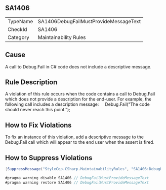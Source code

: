 ﻿## SA1406

<table>
<tr>
  <td>TypeName</td>
  <td>SA1406DebugFailMustProvideMessageText</td>
</tr>
<tr>
  <td>CheckId</td>
  <td>SA1406</td>
</tr>
<tr>
  <td>Category</td>
  <td>Maintainability Rules</td>
</tr>
</table>

## Cause

A call to Debug.Fail in C# code does not include a descriptive message.

## Rule Description

A violation of this rule occurs when the code contains a call to Debug.Fail which does not provide a description for the end-user. For example, the following call includes a description message:
    Debug.Fail("The code should never reach this point.");
 

## How to Fix Violations

To fix an instance of this violation, add a descriptive message to the Debug.Fail call which will appear to the end user when the assert is fired.

## How to Suppress Violations

```csharp
[SuppressMessage("StyleCop.CSharp.MaintainabilityRules", "SA1406:DebugFailMustProvideMessageText", Justification = "Reviewed.")]
```

```csharp
#pragma warning disable SA1406 // DebugFailMustProvideMessageText
#pragma warning restore SA1406 // DebugFailMustProvideMessageText
```
